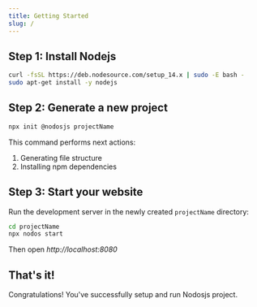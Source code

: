 ```yaml
---
title: Getting Started
slug: /
---
```


## Step 1: Install Nodejs

```sh
curl -fsSL https://deb.nodesource.com/setup_14.x | sudo -E bash -
sudo apt-get install -y nodejs
```

## Step 2: Generate a new project

```sh
npx init @nodosjs projectName 
```

This command performs next actions:

1. Generating file structure
1. Installing npm dependencies

## Step 3: Start your website

Run the development server in the newly created `projectName` directory:

```sh
cd projectName
npx nodos start
```

Then open *http://localhost:8080*

## That's it!

Congratulations! You've successfully setup and run Nodosjs project.
